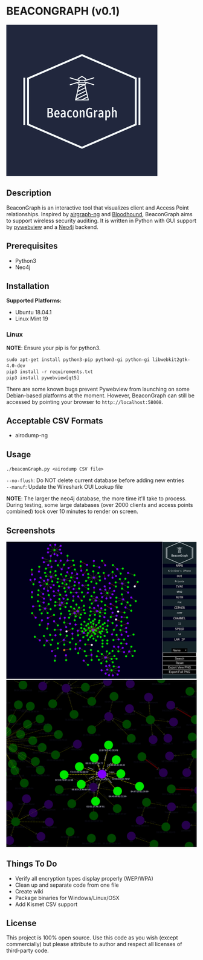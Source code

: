# BEACONGRAPH (v0.1)

![Logo](static/images/logo400.png "BeaconGraph UI")

## Description
BeaconGraph is an interactive tool that visualizes client and Access Point relationships. Inspired by [airgraph-ng](https://github.com/aircrack-ng/aircrack-ng/tree/master/scripts/airgraph-ng) and [Bloodhound](https://github.com/BloodHoundAD/BloodHound), BeaconGraph aims to support wireless security auditing. It is written in Python with GUI support by [pywebview](https://github.com/r0x0r/pywebview) and a [Neo4j](https://github.com/neo4j/neo4j) backend.

## Prerequisites

- Python3
- Neo4j

## Installation

**Supported Platforms:** 
- Ubuntu 18.04.1
- Linux Mint 19


### Linux
**NOTE**: Ensure your pip is for python3.
```
sudo apt-get install python3-pip python3-gi python-gi libwebkit2gtk-4.0-dev
pip3 install -r requirements.txt
pip3 install pywebview[qt5]  
```
There are some known bugs prevent Pywebview from launching on some Debian-based platforms at the moment. However, BeaconGraph can still be accessed by pointing your browser to `http://localhost:58008`.

## Acceptable CSV Formats
- airodump-ng

## Usage

```
./beaconGraph.py <airodump CSV file>
```

`--no-flush`: Do NOT delete current database before adding new entries<br>
`--manuf`: Update the Wireshark OUI Lookup file

**NOTE**: The larger the neo4j database, the more time it'll take to process. During testing, some large databases (over 2000 clients and access points combined) took over 10 minutes to render on screen.

## Screenshots
![Logo](examples/ui.png "BeaconGraph UI")
![Highlight](examples/csv1highlight.png "Highlights")


## Things To Do
- Verify all encryption types display properly (WEP/WPA)
- Clean up and separate code from one file
- Create wiki
- Package binaries for Windows/Linux/OSX
- Add Kismet CSV support

## License
This project is 100% open source. Use this code as you wish (except commercially) but please attribute to author and respect all licenses of third-party code. 

